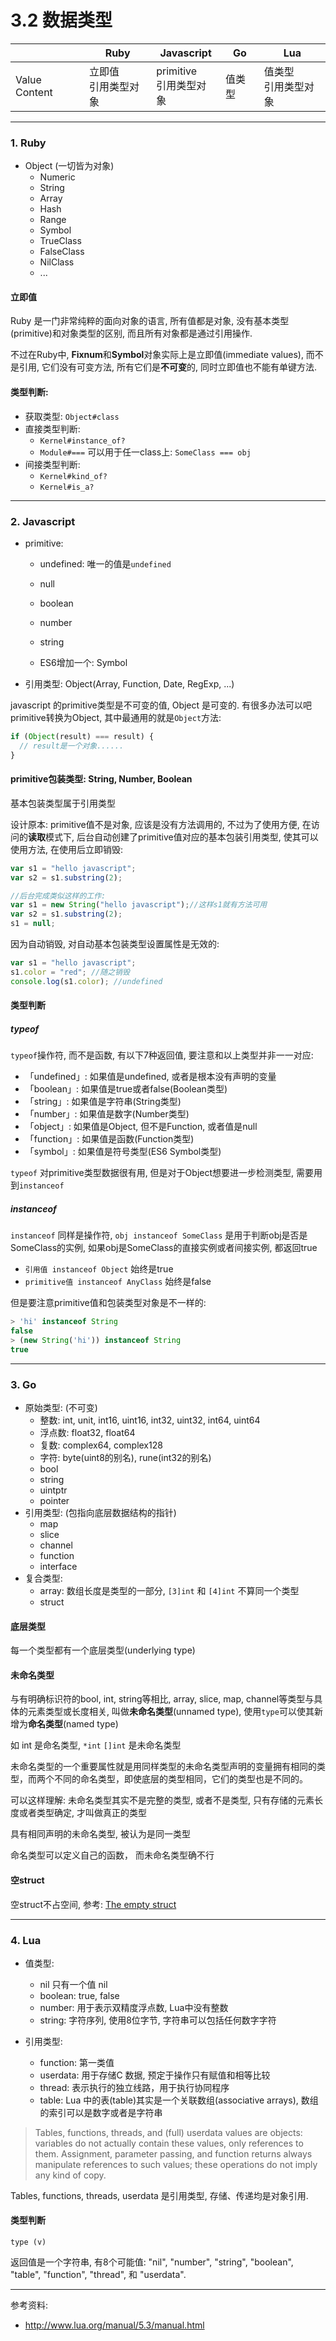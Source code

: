 # 3.2 数据类型

|               | Ruby                   | Javascript                | Go     | Lua                    |
|---------------|------------------------|---------------------------|--------|------------------------|
| Value Content | 立即值<br>引用类型对象 | primitive<br>引用类型对象 | 值类型 | 值类型<br>引用类型对象 |

---

### 1. Ruby

* Object (一切皆为对象)
  * Numeric
  * String
  * Array
  * Hash
  * Range
  * Symbol
  * TrueClass
  * FalseClass
  * NilClass
  * ...

#### 立即值

Ruby 是一门非常纯粹的面向对象的语言, 所有值都是对象, 没有基本类型(primitive)和对象类型的区别, 而且所有对象都是通过引用操作.

不过在Ruby中, **Fixnum**和**Symbol**对象实际上是立即值(immediate values), 而不是引用, 它们没有可变方法, 所有它们是**不可变**的, 同时立即值也不能有单键方法.

#### 类型判断:

* 获取类型: `Object#class`
* 直接类型判断:
  * `Kernel#instance_of?`
  * `Module#===` 可以用于任一class上: `SomeClass === obj`
* 间接类型判断:
  * `Kernel#kind_of?`
  * `Kernel#is_a?`

---

### 2. Javascript

* primitive:

  * undefined: 唯一的值是`undefined`
  * null
  * boolean
  * number
  * string

  * ES6增加一个: Symbol

* 引用类型: Object(Array, Function, Date, RegExp, ...)

javascript 的primitive类型是不可变的值, Object 是可变的. 有很多办法可以吧primitive转换为Object, 其中最通用的就是`Object`方法:

```javascript
if (Object(result) === result) {
  // result是一个对象......
}
```

#### primitive包装类型: String, Number, Boolean

基本包装类型属于引用类型

设计原本: primitive值不是对象, 应该是没有方法调用的, 不过为了使用方便, 在访问的**读取**模式下, 后台自动创建了primitive值对应的基本包装引用类型, 使其可以使用方法, 在使用后立即销毁:

```javascript
var s1 = "hello javascript";
var s2 = s1.substring(2);

//后台完成类似这样的工作:
var s1 = new String("hello javascript");//这样s1就有方法可用
var s2 = s1.substring(2);
s1 = null;
```

因为自动销毁, 对自动基本包装类型设置属性是无效的:

```javascript
var s1 = "hello javascript";
s1.color = "red"; //随之销毁
console.log(s1.color); //undefined
```

#### 类型判断

##### typeof

`typeof`操作符, 而不是函数, 有以下7种返回值, 要注意和以上类型并非一一对应:

* 「undefined」: 如果值是undefined, 或者是根本没有声明的变量
* 「boolean」: 如果值是true或者false(Boolean类型)
* 「string」: 如果值是字符串(String类型)
* 「number」: 如果值是数字(Number类型)
* 「object」: 如果值是Object, 但不是Function, 或者值是null
* 「function」: 如果值是函数(Function类型)
* 「symbol」: 如果值是符号类型(ES6 Symbol类型)

`typeof` 对primitive类型数据很有用, 但是对于Object想要进一步检测类型, 需要用到`instanceof`

##### instanceof

`instanceof` 同样是操作符, `obj instanceof SomeClass` 是用于判断obj是否是SomeClass的实例, 如果obj是SomeClass的直接实例或者间接实例, 都返回true

* `引用值 instanceof Object` 始终是true
* `primitive值 instanceof AnyClass` 始终是false

但是要注意primitive值和包装类型对象是不一样的:

```javascript
> 'hi' instanceof String
false
> (new String('hi')) instanceof String
true
```

---

### 3. Go

* 原始类型: (不可变)
  * 整数: int, unit, int16, uint16, int32, uint32, int64, uint64
  * 浮点数: float32, float64
  * 复数: complex64, complex128
  * 字符: byte(uint8的别名), rune(int32的别名)
  * bool
  * string
  * uintptr
  * pointer
* 引用类型: (包指向底层数据结构的指针)
  * map
  * slice
  * channel
  * function
  * interface
* 复合类型:
  * array: 数组长度是类型的一部分, `[3]int` 和 `[4]int` 不算同一个类型
  * struct

#### 底层类型

每一个类型都有一个底层类型(underlying type)

#### 未命名类型

与有明确标识符的bool, int, string等相比, array, slice, map, channel等类型与具体的元素类型或长度相关, 叫做**未命名类型**(unnamed type), 使用`type`可以使其新增为**命名类型**(named type)

如 int 是命名类型, `*int` `[]int` 是未命名类型

未命名类型的一个重要属性就是用同样类型的未命名类型声明的变量拥有相同的类型，而两个不同的命名类型，即使底层的类型相同，它们的类型也是不同的。

可以这样理解: 未命名类型其实不是完整的类型, 或者不是类型, 只有存储的元素长度或者类型确定, 才叫做真正的类型

具有相同声明的未命名类型, 被认为是同一类型

命名类型可以定义自己的函数， 而未命名类型确不行

#### 空struct

空struct不占空间, 参考: [The empty struct](https://dave.cheney.net/2014/03/25/the-empty-struct)

---

### 4. Lua

* 值类型:
  * nil 只有一个值 nil
  * boolean: true, false
  * number: 用于表示双精度浮点数, Lua中没有整数
  * string: 字符序列, 使用8位字节, 字符串可以包括任何数字字符

* 引用类型:
  * function: 第一类值
  * userdata: 用于存储C 数据, 预定于操作只有赋值和相等比较
  * thread: 表示执行的独立线路，用于执行协同程序
  * table: Lua 中的表(table)其实是一个关联数组(associative arrays), 数组的索引可以是数字或者是字符串

> Tables, functions, threads, and (full) userdata values are objects: variables do not actually contain these values, only references to them. Assignment, parameter passing, and function returns always manipulate references to such values; these operations do not imply any kind of copy.

Tables, functions, threads, userdata 是引用类型, 存储、传递均是对象引用.

#### 类型判断

`type (v)`

返回值是一个字符串, 有8个可能值:  "nil", "number", "string", "boolean", "table", "function", "thread", 和 "userdata".

---

参考资料:

* <http://www.lua.org/manual/5.3/manual.html>

<!--
Lua userdata

### Java

* primitive(变量存的是变量实际的值): 4整2浮1 char 1 boolean
* 引用类型

类似javascript 也有基本包装类型

-->
